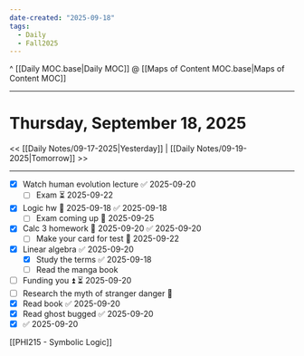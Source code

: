 ```yaml
---
date-created: "2025-09-18"
tags:
  - Daily
  - Fall2025
---
```

^ [[Daily MOC.base|Daily MOC]]
@ [[Maps of Content MOC.base|Maps of Content MOC]]

---
# Thursday, September 18, 2025
<< [[Daily Notes/09-17-2025|Yesterday]] | [[Daily Notes/09-19-2025|Tomorrow]] >>

---

- [x] Watch human evolution lecture ✅ 2025-09-20
	- [ ] Exam ⏳ 2025-09-22 
- [x] Logic hw 📅 2025-09-18 ✅ 2025-09-18
	- [ ] Exam coming up 🛫 2025-09-25 
- [x] Calc 3 homework 📅 2025-09-20 ✅ 2025-09-20
	- [ ] Make your card for test 📅 2025-09-22 
- [x] Linear algebra ✅ 2025-09-20
	- [x] Study the terms ✅ 2025-09-18
	- [ ] Read the manga book 
- [ ] Funding you ⏫ ⏳ 2025-09-20 
- [ ] Research the myth of stranger danger 🔼 
- [x] Read book ✅ 2025-09-20
- [x] Read ghost bugged ✅ 2025-09-20
- [x]  ✅ 2025-09-20

[[PHI215 - Symbolic Logic]]